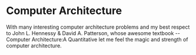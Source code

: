 # Computer Architecture
With many interesting computer architecture problems and my best respect to John L. Hennessy & David A. Patterson, whose awesome textbook -- Computer Architecture:A Quantitative let me feel the magic and strength of computer architecture.